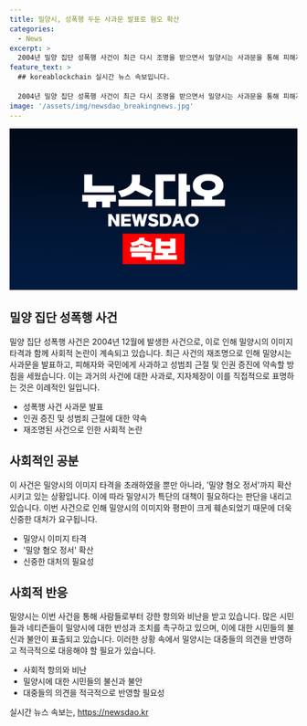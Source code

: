 ```yaml
---
title: 밀양시, 성폭행 두둔 사과문 발표로 혐오 확산
categories:
  - News
excerpt: >
  2004년 밀양 집단 성폭행 사건이 최근 다시 조명을 받으면서 밀양시는 사과문을 통해 피해자와 국민에게 사과하고, 성범죄 근절과 인권 친화적 도시를 조성할 약속을 하였다. 가해자들의 신상이 공개되면서 사건이 재조명되었고, 밀양시는 이미지 타격과 혐오 정서로부터 피해를 입고 있어 특단의 대책이 필요하다는 판단으로 보인다. 이에 대한 사회적 반응은 여행 계획 취소와 항의가 이어지고 있는 상황이다.
feature_text: >
  ## koreablockchain 실시간 뉴스 속보입니다.

  2004년 밀양 집단 성폭행 사건이 최근 다시 조명을 받으면서 밀양시는 사과문을 통해 피해자와 국민에게 사과하고, 성범죄 근절과 인권 친화적 도시를 조성할 약속을 하였다. 가해자들의 신상이 공개되면서 사건이 재조명되었고, 밀양시는 이미지 타격과 혐오 정서로부터 피해를 입고 있어 특단의 대책이 필요하다는 판단으로 보인다. 이에 대한 사회적 반응은 여행 계획 취소와 항의가 이어지고 있는 상황이다.
image: '/assets/img/newsdao_breakingnews.jpg'
---
```


<p><img src="/assets/img/newsdao_breakingnews.jpg" alt="koreablockchain 속보" /></p>

<h2 data-ke-size="size26">밀양 집단 성폭행 사건</h2>

<p data-ke-size="size16">밀양 집단 성폭행 사건은 2004년 12월에 발생한 사건으로, 이로 인해 밀양시의 이미지 타격과 함께 사회적 논란이 계속되고 있습니다. 최근 사건의 재조명으로 인해 밀양시는 사과문을 발표하고, 피해자와 국민에게 사과하고 성범죄 근절 및 인권 증진에 약속할 방침을 세웠습니다. 이는 과거의 사건에 대한 사과로, 지자체장이 이를 직접적으로 표명하는 것은 이례적인 일입니다.</p>

<ul>
    <li>성폭행 사건 사과문 발표</li>
    <li>인권 증진 및 성범죄 근절에 대한 약속</li>
    <li>재조명된 사건으로 인한 사회적 논란</li>
</ul>

<h2 data-ke-size="size26">사회적인 공분</h2>

<p data-ke-size="size16">이 사건은 밀양시의 이미지 타격을 초래하였을 뿐만 아니라, '밀양 혐오 정서'까지 확산시키고 있는 상황입니다. 이에 따라 밀양시가 특단의 대책이 필요하다는 판단을 내리고 있습니다. 이번 사건으로 인해 밀양시의 이미지와 평판이 크게 훼손되었기 때문에 더욱 신중한 대처가 요구됩니다.</p>

<ul>
    <li>밀양시 이미지 타격</li>
    <li>'밀양 혐오 정서' 확산</li>
    <li>신중한 대처의 필요성</li>
</ul>

<h2 data-ke-size="size26">사회적 반응</h2>

<p data-ke-size="size16">밀양시는 이번 사건을 통해 사람들로부터 강한 항의와 비난을 받고 있습니다. 많은 시민들과 네티즌들이 밀양시에 대한 반성과 조치를 촉구하고 있으며, 이에 대한 시민들의 불신과 불안이 표출되고 있습니다. 이러한 상황 속에서 밀양시는 대중들의 의견을 반영하고 적극적으로 대응해야 할 필요가 있습니다.</p>

<ul>
    <li>사회적 항의와 비난</li>
    <li>밀양시에 대한 시민들의 불신과 불안</li>
    <li>대중들의 의견을 적극적으로 반영할 필요성</li>
</ul>
실시간 뉴스 속보는, <a href="https://newsdao.kr" rel="dofollow">https://newsdao.kr</a>


